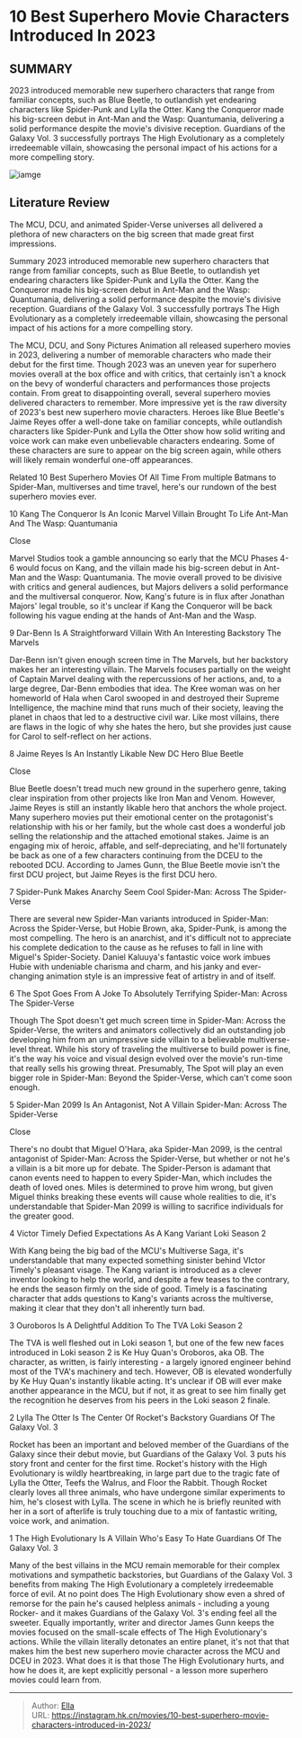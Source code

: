 # 10 Best Superhero Movie Characters Introduced In 2023


## SUMMARY 


 2023 introduced memorable new superhero characters that range from familiar concepts, such as Blue Beetle, to outlandish yet endearing characters like Spider-Punk and Lylla the Otter. 
 Kang the Conqueror made his big-screen debut in Ant-Man and the Wasp: Quantumania, delivering a solid performance despite the movie&#39;s divisive reception. 
 Guardians of the Galaxy Vol. 3 successfully portrays The High Evolutionary as a completely irredeemable villain, showcasing the personal impact of his actions for a more compelling story. 

![iamge](https://static1.srcdn.com/wordpress/wp-content/uploads/2023/12/a-split-image-of-spider-man-2099-from-spider-man-across-the-spider-verse-and-the-high-evolutionary-from-guardians-of-the-galaxy-3.jpg)

## Literature Review
The MCU, DCU, and animated Spider-Verse universes all delivered a plethora of new characters on the big screen that made great first impressions.

Summary
 2023 introduced memorable new superhero characters that range from familiar concepts, such as Blue Beetle, to outlandish yet endearing characters like Spider-Punk and Lylla the Otter. 
 Kang the Conqueror made his big-screen debut in Ant-Man and the Wasp: Quantumania, delivering a solid performance despite the movie&#39;s divisive reception. 
 Guardians of the Galaxy Vol. 3 successfully portrays The High Evolutionary as a completely irredeemable villain, showcasing the personal impact of his actions for a more compelling story. 




The MCU, DCU, and Sony Pictures Animation all released superhero movies in 2023, delivering a number of memorable characters who made their debut for the first time. Though 2023 was an uneven year for superhero movies overall at the box office and with critics, that certainly isn&#39;t a knock on the bevy of wonderful characters and performances those projects contain. From great to disappointing overall, several superhero movies delivered characters to remember.
More impressive yet is the raw diversity of 2023&#39;s best new superhero movie characters. Heroes like Blue Beetle&#39;s Jaime Reyes offer a well-done take on familiar concepts, while outlandish characters like Spider-Punk and Lylla the Otter show how solid writing and voice work can make even unbelievable characters endearing. Some of these characters are sure to appear on the big screen again, while others will likely remain wonderful one-off appearances.
            
Related
 10 Best Superhero Movies Of All Time 
From multiple Batmans to Spider-Man, multiverses and time travel, here&#39;s our rundown of the best superhero movies ever.







 10  Kang The Conqueror Is An Iconic Marvel Villain Brought To Life 
Ant-Man And The Wasp: Quantumania


Close







Marvel Studios took a gamble announcing so early that the MCU Phases 4-6 would focus on Kang, and the villain made his big-screen debut in Ant-Man and the Wasp: Quantumania. The movie overall proved to be divisive with critics and general audiences, but Majors delivers a solid performance and the multiversal conqueror. Now, Kang&#39;s future is in flux after Jonathan Majors&#39; legal trouble, so it&#39;s unclear if Kang the Conqueror will be back following his vague ending at the hands of Ant-Man and the Wasp.


 9  Dar-Benn Is A Straightforward Villain With An Interesting Backstory 
The Marvels
        

Dar-Benn isn&#39;t given enough screen time in The Marvels, but her backstory makes her an interesting villain. The Marvels focuses partially on the weight of Captain Marvel dealing with the repercussions of her actions, and, to a large degree, Dar-Benn embodies that idea. The Kree woman was on her homeworld of Hala when Carol swooped in and destroyed their Supreme Intelligence, the machine mind that runs much of their society, leaving the planet in chaos that led to a destructive civil war. Like most villains, there are flaws in the logic of why she hates the hero, but she provides just cause for Carol to self-reflect on her actions.


 8  Jaime Reyes Is An Instantly Likable New DC Hero 
Blue Beetle


Close







Blue Beetle doesn&#39;t tread much new ground in the superhero genre, taking clear inspiration from other projects like Iron Man and Venom. However, Jaime Reyes is still an instantly likable hero that anchors the whole project. Many superhero movies put their emotional center on the protagonist&#39;s relationship with his or her family, but the whole cast does a wonderful job selling the relationship and the attached emotional stakes. Jaime is an engaging mix of heroic, affable, and self-depreciating, and he&#39;ll fortunately be back as one of a few characters continuing from the DCEU to the rebooted DCU.
According to James Gunn, the Blue Beetle movie isn&#39;t the first DCU project, but Jaime Reyes is the first DCU hero. 



 7  Spider-Punk Makes Anarchy Seem Cool 
Spider-Man: Across The Spider-Verse
        

There are several new Spider-Man variants introduced in Spider-Man: Across the Spider-Verse, but Hobie Brown, aka, Spider-Punk, is among the most compelling. The hero is an anarchist, and it&#39;s difficult not to appreciate his complete dedication to the cause as he refuses to fall in line with Miguel&#39;s Spider-Society. Daniel Kaluuya&#39;s fantastic voice work imbues Hubie with undeniable charisma and charm, and his janky and ever-changing animation style is an impressive feat of artistry in and of itself.


 6  The Spot Goes From A Joke To Absolutely Terrifying 
Spider-Man: Across The Spider-Verse
        

Though The Spot doesn&#39;t get much screen time in Spider-Man: Across the Spider-Verse, the writers and animators collectively did an outstanding job developing him from an unimpressive side villain to a believable multiverse-level threat. While his story of traveling the multiverse to build power is fine, it&#39;s the way his voice and visual design evolved over the movie&#39;s run-time that really sells his growing threat. Presumably, The Spot will play an even bigger role in Spider-Man: Beyond the Spider-Verse, which can&#39;t come soon enough.


 5  Spider-Man 2099 Is An Antagonist, Not A Villain 
Spider-Man: Across The Spider-Verse


Close







There&#39;s no doubt that Miguel O&#39;Hara, aka Spider-Man 2099, is the central antagonist of Spider-Man: Across the Spider-Verse, but whether or not he&#39;s a villain is a bit more up for debate. The Spider-Person is adamant that canon events need to happen to every Spider-Man, which includes the death of loved ones. Miles is determined to prove him wrong, but given Miguel thinks breaking these events will cause whole realities to die, it&#39;s understandable that Spider-Man 2099 is willing to sacrifice individuals for the greater good.


 4  Victor Timely Defied Expectations As A Kang Variant 
Loki Season 2
        

With Kang being the big bad of the MCU&#39;s Multiverse Saga, it&#39;s understandable that many expected something sinister behind VIctor Timely&#39;s pleasant visage. The Kang variant is introduced as a clever inventor looking to help the world, and despite a few teases to the contrary, he ends the season firmly on the side of good. Timely is a fascinating character that adds questions to Kang&#39;s variants across the multiverse, making it clear that they don&#39;t all inherently turn bad.


 3  Ouroboros Is A Delightful Addition To The TVA 
Loki Season 2
        

The TVA is well fleshed out in Loki season 1, but one of the few new faces introduced in Loki season 2 is Ke Huy Quan&#39;s Oroboros, aka OB. The character, as written, is fairly interesting - a largely ignored engineer behind most of the TVA&#39;s machinery and tech. However, OB is elevated wonderfully by Ke Huy Quan&#39;s instantly likable acting. It&#39;s unclear if OB will ever make another appearance in the MCU, but if not, it as great to see him finally get the recognition he deserves from his peers in the Loki season 2 finale.


 2  Lylla The Otter Is The Center Of Rocket&#39;s Backstory 
Guardians Of The Galaxy Vol. 3
        

Rocket has been an important and beloved member of the Guardians of the Galaxy since their debut movie, but Guardians of the Galaxy Vol. 3 puts his story front and center for the first time. Rocket&#39;s history with the High Evolutionary is wildly heartbreaking, in large part due to the tragic fate of Lylla the Otter, Teefs the Walrus, and Floor the Rabbit. Though Rocket clearly loves all three animals, who have undergone similar experiments to him, he&#39;s closest with Lylla. The scene in which he is briefly reunited with her in a sort of afterlife is truly touching due to a mix of fantastic writing, voice work, and animation.


 1  The High Evolutionary Is A Villain Who&#39;s Easy To Hate 
Guardians Of The Galaxy Vol. 3
        

Many of the best villains in the MCU remain memorable for their complex motivations and sympathetic backstories, but Guardians of the Galaxy Vol. 3 benefits from making The High Evolutionary a completely irredeemable force of evil. At no point does The High Evolutionary show even a shred of remorse for the pain he&#39;s caused helpless animals - including a young Rocker- and it makes Guardians of the Galaxy Vol. 3&#39;s ending feel all the sweeter.
Equally importantly, writer and director James Gunn keeps the movies focused on the small-scale effects of The High Evolutionary&#39;s actions. While the villain literally detonates an entire planet, it&#39;s not that that makes him the best new superhero movie character across the MCU and DCEU in 2023. What does it is that those The High Evolutionary hurts, and how he does it, are kept explicitly personal - a lesson more superhero movies could learn from.

---

> Author: [Ella](https://instagram.hk.cn/)  
> URL: https://instagram.hk.cn/movies/10-best-superhero-movie-characters-introduced-in-2023/  

